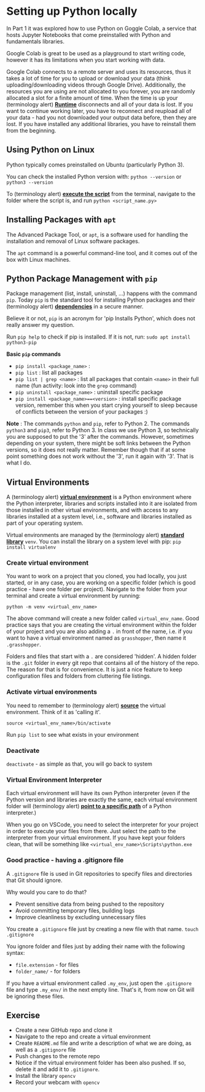 # Setting up Python locally

In Part 1 it was explored how to use Python on Goggle Colab, a service that hosts Jupyter Notebooks that come preinstalled with Python and fundamentals libraries.

Google Colab is great to be used as a playground to start writing code, however it has its limitations when you start working with data.

Google Colab connects to a remote server and uses its resources, thus it takes a lot of time for you to upload or download your data (think uploading/downloading videos through Google Drive). Additionally, the resources you are using are not allocated to you forever, you are randomly allocated a slot for a finite amount of time. When the time is up your (terminology alert) [**Runtime**](VOCABULARY.md#Runtime) disconnects and all of your data is lost. If you want to continue working later, you have to reconnect and reupload all of your data - had you not downloaded your output data before, then they are lost. If you have installed any additional libraries, you have to reinstall them from the beginning.

## Using Python on Linux

Python typically comes preinstalled on Ubuntu (particularly Python 3).

You can check the installed Python version with:
`python --version`
or
`python3 --version`

To (terminology alert) [**execute the script**](VOCABULARY.md#Execute) from the terminal, navigate to the folder where the script is, and run `python <script_name.py>`

## Installing Packages with `apt`

The Advanced Package Tool, or `apt`, is a software used for handling the installation and removal of Linux software packages.

The `apt` command is a powerful command-line tool, and it comes out of the box with Linux machines.

## Python Package Management with `pip`

Package management (list, install, uninstall, ...) happens with the command `pip`. Today `pip` is the standard tool for installing Python packages and their (terminology alert) [**dependencies**](VOCABULARY.md#Dependencies) in a secure manner.

Believe it or not, `pip` is an acronym for 'pip Installs Python', which does not really answer my question.

Run `pip help` to check if pip is installed. If it is not, run:
`sudo apt install python3-pip` 

**Basic `pip` commands**
* `pip install <package_name>` : 
* `pip list` : list all packages
* `pip list | grep <name>` : list all packages that contain `<name>` in their full name (fun activity: look into the `grep` command)
* `pip uninstall <package_name>` : uninstall specific package 
* `pip install <package_name>==<version>` : install specific package version, remember this when you start crying yourself to sleep because of conflicts between the version of your packages :)

**Note** : The commands `python` and `pip`, refer to Python 2. The commands `python3` and `pip3`, refer to Python 3. In class we use Python 3, so technically you are supposed to put the '3' after the commands. However, sometimes depending on your system, there might be soft links between the Python versions, so it does not really matter. Remember though that if at some point something does not work without the '3', run it again with '3'. That is what I do.

## Virtual Environments

A (terminology alert) [**virtual environment**](VOCABULARY.md#virtual-environment) is a Python environment where the Python interpreter, libraries and scripts installed into it are isolated from those installed in other virtual environments, and with access to any libraries installed at a system level, i.e., software and libraries installed as part of your operating system.

Virtual environments are managed by the (terminology alert) [**standard library**](VOCABULARY.md#standard-library) `venv`. You can install the library on a system level with pip: `pip install virtualenv`

### Create virtual environment
You want to work on a project that you cloned, you had locally, you just started, or in any case, you are working on a specific folder (which is good practice - have one folder per project). Navigate to the folder from your terminal and create a virtual environment by running:

`python -m venv <virtual_env_name>`

The above command will create a new folder called `virtual_env_name`. Good practice says that you are creating the virtual environment within the folder of your project and you are also adding a `.` in front of the name, i.e. if you want to have a virtual environment named as `grasshopper`, then name it `.grasshopper`. 

Folders and files that start with a `.` are considered 'hidden'. A hidden folder is the `.git` folder in every git repo that contains all of the history of the repo. The reason for that is for convenience. It is just a nice feature to keep configuration files and folders from cluttering file listings. 

### Activate virtual environments

You need to remember to (terminology alert) [**source**](VOCABULARY.md#source) the virtual environment. Think of it as 'calling it'.

`source <virtual_env_name>/bin/activate`

Run `pip list` to see what exists in your environment

### Deactivate

`deactivate` - as simple as that, you will go back to system

### Virtual Environment Interpreter

Each virtual environment will have its own Python interpreter (even if the Python version and libraries are exactly the same, each virtual environment folder will (terminology alert) [**point to a specific path**](VOCABULARY.md#point-to-a-specific-path) of a Python interpreter.)

When you go on VSCode, you need to select the interpreter for your project in order to execute your files from there. Just select the path to the interpreter from your virtual environment. If you have kept your folders clean, that will be something like `<virtual_env_name>\Scripts\python.exe`

### Good practice - having a .gitignore file

A `.gitignore` file is used in Git repositories to specify files and directories that Git should ignore. 

Why would you care to do that?
* Prevent sensitive data from being pushed to the repository
* Avoid committing temporary files, building logs
* Improve cleanliness by excluding unnecessary files

You create a `.gitignore` file just by creating a new file with that name.
`touch .gitignore` 

You ignore folder and files just by adding their name with the following syntax:
* `file.extension` - for files
* `folder_name/` - for folders

If you have a virtual environment called `.my_env`, just open the `.gitignore` file and type `.my_env/` in the next empty line. That's it, from now on Git will be ignoring these files.

## Exercise

* Create a new GitHub repo and clone it
* Navigate to the repo and create a virtual environment
* Create `README.md` file and write a description of what we are doing, as well as a `.gitignore` file
* Push changes to the remote repo
* Notice if the virtual environment folder has been also pushed. If so, delete it and add it to `.gitignore`.
* Install the library `opencv`
* Record your webcam with `opencv`
